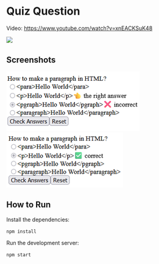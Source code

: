 # Quiz Question

Video: <https://www.youtube.com/watch?v=xnEACKSuK48>

<a href="https://www.youtube.com/watch?v=xnEACKSuK48">
  <img src="https://img.youtube.com/vi/xnEACKSuK48/0.jpg">
</a>

## Screenshots

![incorrect answer, right answer pointed out](screenshot-1.png)
![correct answer](screenshot-2.png)

## How to Run

Install the dependencies:

```
npm install
```

Run the development server:

```
npm start
```
